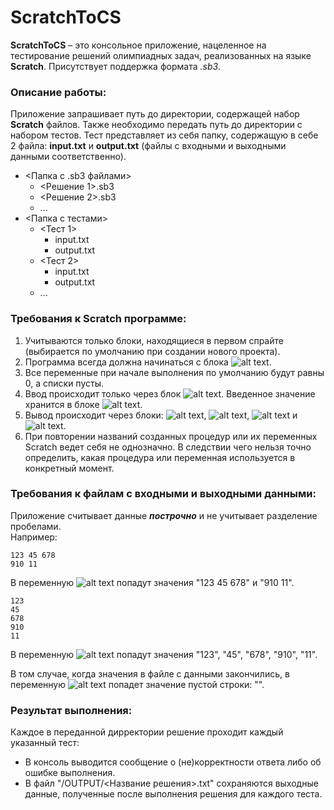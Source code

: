 # ScratchToCS

**ScratchToCS** – это консольное приложение, нацеленное на тестирование решений олимпиадных задач, реализованных на языке **Scratch**. Присутствует поддержка формата *.sb3*.  
### Описание работы:
Приложение запрашивает путь до директории, содержащей набор **Scratch** файлов. Также необходимо передать путь до директории с набором тестов. Тест представляет из себя папку, содержащую в себе 2 файла: **input.txt** и **output.txt** (файлы с входными и выходными данными соответственно).  
- <Папка с .sb3 файлами>  
  - <Решение 1>.sb3
  - <Решение 2>.sb3
  - ...
- <Папка с тестами>
  - <Тест 1>
    - input.txt
    - output.txt
  - <Тест 2>
    - input.txt
    - output.txt
  - ...
### Требования к Scratch программе:
1. Учитываются только блоки, находящиеся в первом спрайте (выбирается по умолчанию при создании нового проекта).
2. Программа всегда должна начинаться с блока ![alt text](https://ie.wampi.ru/2021/12/16/_.ebLZC.png).
3. Все переменные при начале выполнения по умолчанию будут равны 0, а списки пусты.
4. Ввод происходит только через блок ![alt text](https://ie.wampi.ru/2021/12/16/BEZYMYNNYI_0002_SLOI-1.6CtwX.png). Введенное значение хранится в блоке 
![alt text](https://ie.wampi.ru/2021/12/16/BEZYMYNNYI_0005_SLOI-2.VwMIM.png).
5. Вывод происходит через блоки: 
![alt text](https://ie.wampi.ru/2021/12/16/BEZYMYNNYI_0000_SLOI-0.m610H.png), 
![alt text](https://ie.wampi.ru/2021/12/16/BEZYMYNNYI_0004_SLOI-3.h8LgK.png), 
![alt text](https://ie.wampi.ru/2021/12/16/BEZYMYNNYI_0003_SLOI-5.BCl1v.png) и 
![alt text](https://ie.wampi.ru/2021/12/16/BEZYMYNNYI_0001_SLOI-4.4DG3h81cd5cf2570a7f44.png).
6. При повторении названий созданных процедур или их переменных Scratch ведет себя не однозначно. В следствии чего нельзя точно определить, какая процедура или переменная используется в конкретный момент.
  
### Требования к файлам с входными и выходными данными:
Приложение считывает данные ***построчно*** и не учитывает разделение пробелами.  
Например:
```
123 45 678
910 11
```
В переменную ![alt text](https://ie.wampi.ru/2021/12/16/BEZYMYNNYI_0005_SLOI-2.VwMIM.png) попадут значения "123 45 678" и "910 11".
```
123
45
678
910
11
```
В переменную ![alt text](https://ie.wampi.ru/2021/12/16/BEZYMYNNYI_0005_SLOI-2.VwMIM.png) попадут значения "123", "45", "678", "910", "11".  
  
В том случае, когда значения в файле с данными закончились, 
в переменную ![alt text](https://ie.wampi.ru/2021/12/16/BEZYMYNNYI_0005_SLOI-2.VwMIM.png) попадет значение пустой строки: "".
### Результат выполнения:
Каждое в переданной дирректории решение проходит каждый указанный тест:   
- В консоль выводится сообщение о (не)корректности ответа либо об ошибке выполнения.
- В файл "/OUTPUT/<Название решения>.txt" сохраняются выходные данные, полученные после выполнения решения для каждого теста.
